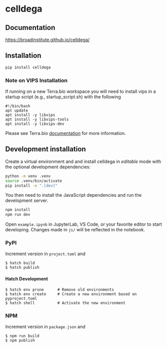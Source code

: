 # celldega

## Documentation
https://broadinstitute.github.io/celldega/

## Installation

```sh
pip install celldega
```

### Note on VIPS Installation
If running on a new Terra.bio workspace you will need to install vips in a startup script (e.g., startup_script.sh) with the following

```
#!/bin/bash
apt update
apt install -y libvips
apt install -y libvips-tools
apt install -y libvips-dev
```

Please see Terra.bio [documentation](https://support.terra.bio/hc/en-us/articles/360058193872-Preconfigure-a-Cloud-Environment-with-a-startup-script) for more information.

## Development installation

Create a virtual environment and and install celldega in *editable* mode with the
optional development dependencies:

```sh
python -m venv .venv
source .venv/bin/activate
pip install -e ".[dev]"
```

You then need to install the JavaScript dependencies and run the development server.

```sh
npm install
npm run dev
```

Open `example.ipynb` in JupyterLab, VS Code, or your favorite editor
to start developing. Changes made in `js/` will be reflected
in the notebook.

### PyPI
Increment version in `project.toml` and

```
$ hatch build
$ hatch publish
```

#### Hatch Development
```
$ hatch env prune      # Remove old environments
$ hatch env create     # Create a new environment based on pyproject.toml
$ hatch shell          # Activate the new environment
```

### NPM
Increment version in `package.json` and

```
$ npm run build
$ npm publish
```

